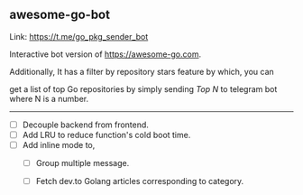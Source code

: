 ## awesome-go-bot

Link: https://t.me/go_pkg_sender_bot

Interactive bot version of https://awesome-go.com.

Additionally, It has a filter by repository stars feature by which, you can 

get a list of top Go repositories by simply sending *Top N* to telegram bot where N is a number. 

---

- [ ] Decouple backend from frontend.
- [ ] Add LRU to reduce function's cold boot time.
- [ ] Add inline mode to,
     - [ ] Group multiple message.
     - [ ] Fetch dev.to Golang articles corresponding to category.

 

